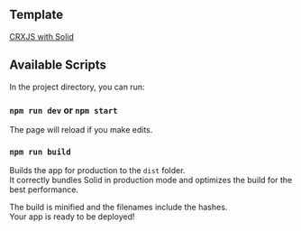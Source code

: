 ## Template
[CRXJS with Solid](https://crxjs.dev/vite-plugin/getting-started/solid/create-project)

## Available Scripts

In the project directory, you can run:

### `npm run dev` or `npm start`

The page will reload if you make edits.<br>

### `npm run build`

Builds the app for production to the `dist` folder.<br>
It correctly bundles Solid in production mode and optimizes the build for the best performance.

The build is minified and the filenames include the hashes.<br>
Your app is ready to be deployed!
